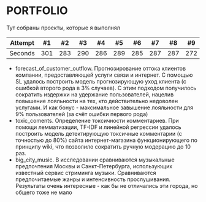 # PORTFOLIO

Тут собраны проекты, которые я выполнял

Attempt | #1 | #2 | #3 | #4 | #5 | #6 | #7 | #8 | #9 | #10 | #11
--- | --- | --- | --- |--- |--- |--- |--- |--- |--- |--- |---
Seconds | 301 | 283 | 290 | 286 | 289 | 285 | 287 | 287 | 272 | 276 | 269

* forecast_of_customer_outflow. Прогнозирование оттока клиентов компании, предоставляющей услуги связи и интернет. С помощью SL удалось построить модель прогнозирующую уход клиента (с ошибкой второго рода в 3% случаев). С этим подходом получилось сократить издержки на удержание пользователей, нацелив повышение лояльности на тех, кто действительно недоволен услугами. И как бонус - максимальное завышение лояльности для 9% пользователей (за счёт ошибки первого рода)
* toxic_coments. Определение токсичности комментариев. При помощи лемматизации, TF-IDF и линейной регрессии удалось построить модель детектирующую токсичные комментарии (с точностью до 80%) сайта интернет-магазина функционирующего по принципу wiki, что позволило сократить ручную модерацию до 10 раз.
* big_city_music. В исследовании сравниваются музыкальные предпочтения Москвы и Санкт-Петербурга, использующих известный сервис стриминга музыки. Сравниваются предпочитаемые жанры и интенсивность прослушивания. Результаты очень интересные - как бы не отличались эти города, но общего тоже не мало

